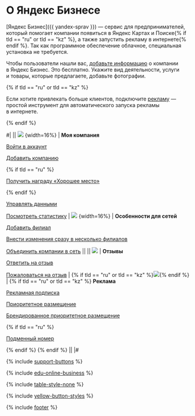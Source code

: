 # О Яндекс Бизнесе

[Яндекс Бизнес]({{ yandex-sprav }}) — сервис для предпринимателей, который помогает компании появиться в Яндекс Картах и Поиске{% if tld == "ru" or tld == "kz" %}, а также запустить рекламу в интернете{% endif %}. Так как программное обеспечение облачное, специальная установка не требуется.

Чтобы пользователи нашли вас, [добавьте информацию](add-company/add-org.md) о компании в Яндекс Бизнес. Это бесплатно. Укажите вид деятельности, услуги и товары, которые предлагаете, добавьте фотографии.

{% if tld == "ru" or tld == "kz" %}

Если хотите привлекать больше клиентов, подключите [рекламу](advertising.md) — простой инструмент для автоматического запуска рекламы в интернете.

{% endif %}


<div class="table-style-none">

#|
||
![](_assets/mycomp-icon.svg) {width=16%}
|
**Моя компания** 

[Войти в аккаунт](add-company/add-org.md#auth)

[Добавить компанию](add-company/add-org.md)

{% if tld == "ru" %}

[Получить награду «Хорошее место»](manage/stiker.md)

{% endif %}

[Управлять данными](manage/edit.md)

[Посмотреть статистику](manage/general-statistics.md)
|
![](_assets/brances-icon.svg) {width=16%}
|
**Особенности для сетей**

[Добавить филиал](branches/basic.md#manually)

[Внести изменения сразу в несколько филиалов](branches/basic.md#xml)

[Объединить компании в сеть](branches/several-branches.md)
||
||
![](_assets/reviews-icon.svg) 
|
**Отзывы**

[Ответить на отзыв](manage/reviews.md#reply)

[Пожаловаться на отзыв](manage/reviews.md#complain)
|
{% if tld == "ru" or tld == "kz" %}![](_assets/ad-icon.svg){% endif %}
|
{% if tld == "ru" or tld == "kz" %}
**Реклама**

[Рекламная подписка](order.md)

[Приоритетное размещение](benefits.md)

[Брендированное приоритетное размещение](brand.md)

{% if tld == "ru" %}

[Подменный номер](spoofed-phone-number.md)

{% endif %}
{% endif %}
||
|#

</div>


{% include [support-buttons](_includes/support-buttons-table.md) %}


{% include [edu-online-business](_includes/edu-online-business.md) %}


{% include [table-style-none](_includes/table-style-none.md) %}

{% include [yellow-button-styles](_includes/yellow-button-styles.md) %}

{% include [footer](_includes/footer.md) %}



